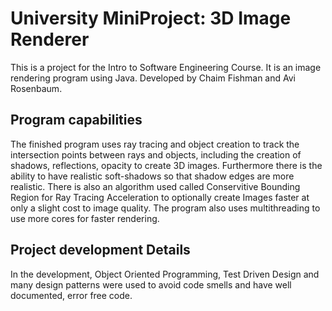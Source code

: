 # University MiniProject: 3D Image Renderer

This is a project for the Intro to Software Engineering Course.
It is an image rendering program using Java.
Developed by Chaim Fishman and Avi Rosenbaum.

## Program capabilities

The finished program uses ray tracing and object creation to track the intersection points between rays and objects, including the creation of shadows, reflections, opacity to create 3D images. Furthermore there is the ability to have realistic soft-shadows so that shadow edges are more realistic. There is also an algorithm used called Conservitive Bounding Region for Ray Tracing Acceleration to optionally create Images faster at only a slight cost to image quality. The program also uses multithreading to use more cores for faster rendering.

## Project development Details

In the development, Object Oriented Programming, Test Driven Design and many design patterns were used to avoid code smells and have well documented, error free code. 
